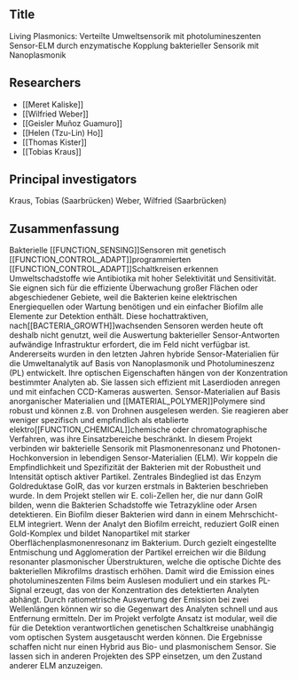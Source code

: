 ## Title
Living Plasmonics: Verteilte Umweltsensorik mit photolumineszenten Sensor-ELM durch enzymatische Kopplung bakterieller Sensorik mit Nanoplasmonik

## Researchers
- [[Meret Kaliske]]
- [[Wilfried Weber]]
- [[Geisler Muñoz Guamuro]]
- [[Helen (Tzu-Lin) Ho]]
- [[Thomas Kister]]
- [[Tobias Kraus]]

## Principal investigators
Kraus, Tobias (Saarbrücken)
Weber, Wilfried (Saarbrücken)

## Zusammenfassung
Bakterielle [[FUNCTION_SENSING]]Sensoren mit genetisch [[FUNCTION_CONTROL_ADAPT]]programmierten [[FUNCTION_CONTROL_ADAPT]]Schaltkreisen erkennen Umweltschadstoffe wie Antibiotika mit hoher Selektivität und Sensitivität. Sie eignen sich für die effiziente Überwachung großer Flächen oder abgeschiedener Gebiete, weil die Bakterien keine elektrischen Energiequellen oder Wartung benötigen und ein einfacher Biofilm alle Elemente zur Detektion enthält. Diese hochattraktiven, nach[[BACTERIA_GROWTH]]wachsenden Sensoren werden heute oft deshalb nicht genutzt, weil die Auswertung bakterieller Sensor-Antworten aufwändige Infrastruktur erfordert, die im Feld nicht verfügbar ist. 
Andererseits wurden in den letzten Jahren hybride Sensor-Materialien für die Umweltanalytik auf Basis von Nanoplasmonik und Photolumineszenz (PL) entwickelt. Ihre optischen Eigenschaften hängen von der Konzentration bestimmter Analyten ab. Sie lassen sich effizient mit Laserdioden anregen und mit einfachen CCD-Kameras auswerten. Sensor-Materialien auf Basis anorganischer Materialien und [[MATERIAL_POLYMER]]Polymere sind robust und können z.B. von Drohnen ausgelesen werden. Sie reagieren aber weniger spezifisch und empfindlich als etablierte elektro[[FUNCTION_CHEMICAL]]chemische oder chromatographische Verfahren, was ihre Einsatzbereiche beschränkt.
In diesem Projekt verbinden wir bakterielle Sensorik mit Plasmonenresonanz und Photonen-Hochkonversion in lebendigen Sensor-Materialien (ELM). Wir koppeln die Empfindlichkeit und Spezifizität der Bakterien mit der Robustheit und Intensität optisch aktiver Partikel. Zentrales Bindeglied ist das Enzym Goldreduktase GoIR, das vor kurzen erstmals in Bakterien beschrieben wurde. In dem Projekt stellen wir E. coli-Zellen her, die nur dann GoIR bilden, wenn die Bakterien Schadstoffe wie Tetrazykline oder Arsen detektieren. Ein Biofilm dieser Bakterien wird dann in einem Mehrschicht-ELM integriert. 
Wenn der Analyt den Biofilm erreicht, reduziert GoIR einen Gold-Komplex und bildet Nanopartikel mit starker Oberflächenplasmonenresonanz im Bakterium. Durch gezielt eingestellte Entmischung und Agglomeration der Partikel erreichen wir die Bildung resonanter plasmonischer Überstrukturen, welche die optische Dichte des bakteriellen Mikrofilms drastisch erhöhen. Damit wird die Emission eines photolumineszenten Films beim Auslesen moduliert und ein starkes PL-Signal erzeugt, das von der Konzentration des detektierten Analyten abhängt. Durch ratiometrische Auswertung der Emission bei zwei Wellenlängen können wir so die Gegenwart des Analyten schnell und aus Entfernung ermitteln.
Der im Projekt verfolgte Ansatz ist modular, weil die für die Detektion verantwortlichen genetischen Schaltkreise unabhängig vom optischen System ausgetauscht werden können. Die Ergebnisse schaffen nicht nur einen Hybrid aus Bio- und plasmonischem Sensor. Sie lassen sich in anderen Projekten des SPP einsetzen, um den Zustand anderer ELM anzuzeigen.